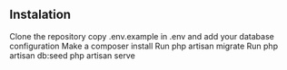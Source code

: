 ## Instalation 

Clone the repository
copy .env.example in .env and add your database configuration
Make a composer install
Run php artisan migrate
Run php artisan db:seed
php artisan serve 
